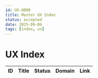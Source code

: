 ```yaml
---
id: UX-0000
title: Master UX Index
status: accepted
date: 2025-09-06
tags: [index, ux]
---
```


# UX Index

| ID | Title | Status | Domain | Link |
|---|---|---|---|---|
